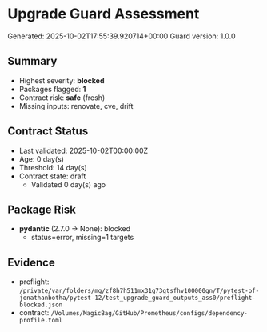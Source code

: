 # Upgrade Guard Assessment

Generated: 2025-10-02T17:55:39.920714+00:00
Guard version: 1.0.0

## Summary

- Highest severity: **blocked**
- Packages flagged: **1**
- Contract risk: **safe** (fresh)
- Missing inputs: renovate, cve, drift

## Contract Status

- Last validated: 2025-10-02T00:00:00Z
- Age: 0 day(s)
- Threshold: 14 day(s)
- Contract state: draft
  - Validated 0 day(s) ago

## Package Risk

- **pydantic** (2.7.0 → None): blocked
  - status=error, missing=1 targets

## Evidence

- preflight: `/private/var/folders/mg/zf8h7h511mx31g73gtsfhv100000gn/T/pytest-of-jonathanbotha/pytest-12/test_upgrade_guard_outputs_ass0/preflight-blocked.json`
- contract: `/Volumes/MagicBag/GitHub/Prometheus/configs/dependency-profile.toml`
